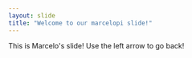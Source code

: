 ```yaml
---
layout: slide
title: "Welcome to our marcelopi slide!"
---
```

This is Marcelo's slide!
Use the left arrow to go back!